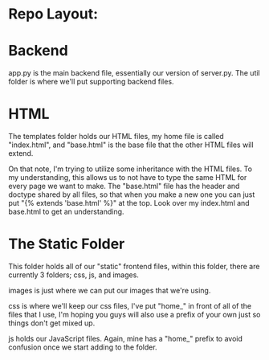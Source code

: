 # Repo Layout:

# Backend
app.py is the main backend file, essentially our version of server.py. The util folder is where we'll put supporting backend files. 

# HTML
The templates folder holds our HTML files, my home file is called "index.html", and "base.html" is the base file that the other HTML files will extend.

On that note, I'm trying to utilize some inheritance with the HTML files. To my understanding, this allows us to not have to type the same HTML for every page we want to make. The "base.html" file has the header and doctype shared by all files, so that when you make a new one you can just put "{% extends 'base.html' %}" at the top. Look over my index.html and base.html to get an understanding.

# The Static Folder
This folder holds all of our "static" frontend files, within this folder, there are currently 3 folders; css, js, and images.

images is just where we can put our images that we're using.

css is where we'll keep our css files, I've put "home_" in front of all of the files that I use, I'm hoping you guys will also use a prefix of your own just so things don't get mixed up.

js holds our JavaScript files. Again, mine has a "home_" prefix to avoid confusion once we start adding to the folder.
